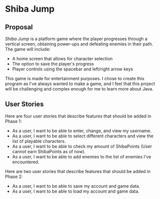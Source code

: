 # Shiba Jump

## Proposal

*Shiba Jump* is a platform game where the player progresses through a vertical screen, 
obtaining power-ups and defeating enemies in their path. The game will include:
- A home screen that allows for character selection
- The option to save the player's progress
- Player controls using the spacebar and left/right arrow keys

This game is made for entertainment purposes. I chose to create this program as I've always wanted to make a game,
and I feel that this project will be challenging and complex enough for me to learn more about Java.

## User Stories

Here are four user stories that describe features that should be added in Phase 1:
- As a user, I want to be able to enter, change, and view my username.
- As a user, I want to be able to select different characters and view the list of playable characters.
- As a user, I want to be able to check my amount of ShibaPoints (User cannot earn ShibaPoints as of now).
- As a user, I want to be able to add enemies to the list of enemies I've encountered.

Here are two user stories that describe features that should be added in Phase 2:
- As a user, I want to be able to save my account and game data.
- As a user, I want to be able to load my account and game data.